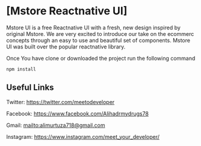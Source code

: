 # [Mstore Reactnative UI]


<!-- ![version](https://img.shields.io/badge/version-1.6.0-blue.svg) ![license](https://img.shields.io/badge/license-MIT-blue.svg) [![GitHub issues open](https://img.shields.io/github/issues/creativetimofficial/material-dashboard-react.svg?maxAge=2592000)]() [![GitHub issues closed](https://img.shields.io/github/issues-closed-raw/creativetimofficial/material-dashboard-react.svg?maxAge=2592000)]() [![Join the chat at https://gitter.im/NIT-dgp/General](https://badges.gitter.im/NIT-dgp/General.svg)](https://gitter.im/creative-tim/material-dashboard?utm_source=share-link&utm_medium=link&utm_campaign=share-link) [![Chat](https://img.shields.io/badge/chat-on%20discord-7289da.svg)](https://discord.gg/E4aHAQy) -->

<!-- ![Product Gif](src/Assets/Videos/demo.mp4) -->

Mstore UI is a free Reactnative UI with a fresh, new design inspired by original Mstore. We are very excited to introduce our take on the ecommerc concepts through an easy to use and beautiful set of components. Mstore UI was built over the popular reactnative library.

Once You have clone or downloaded the project run the following command

```
npm install
```


## Useful Links

Twitter: <https://twitter.com/meetodeveloper>

Facebook: <https://www.facebook.com/Alihadrmydrugs78>

Gmail: <mailto:alimurtuza718@gmail.com>

Instagram: <https://www.instagram.com/meet_your_developer/>
